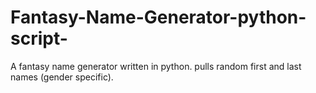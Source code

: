 # Fantasy-Name-Generator-python-script-
A fantasy name generator written in python. pulls random first and last names (gender specific).
